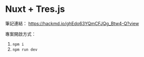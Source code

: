 # Nuxt + Tres.js

筆記連結：
https://hackmd.io/ghEdo63YQmCFJQg_Btw4-Q?view

專案開啟方式：

1. `npm i`
2. `npm run dev`